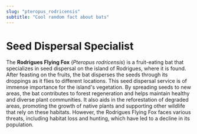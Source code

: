 ```yaml
---
slug: "pteropus_rodricensis"
subtitle: "Cool random fact about bats"
---
```


# Seed Dispersal Specialist

The **Rodrigues Flying Fox** (_Pteropus rodricensis_)
is a fruit-eating bat that specializes in seed dispersal on the island of Rodrigues, where it is found.
After feasting on the fruits,
the bat disperses the seeds through its droppings as it flies to different locations.
This seed dispersal service is of immense importance for the island's vegetation.
By spreading seeds to new areas,
the bat contributes to forest regeneration and helps maintain healthy and diverse plant communities.
It also aids in the reforestation of degraded areas,
promoting the growth of native plants and supporting other wildlife that rely on these habitats.
However, the Rodrigues Flying Fox faces various threats, including habitat loss and hunting,
which have led to a decline in its population.
